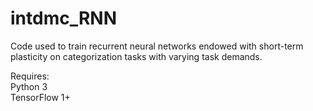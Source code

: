 # intdmc_RNN


Code used to train recurrent neural networks endowed with short-term plasticity on categorization tasks with varying task demands.

Requires:  
Python 3  
TensorFlow 1+ 
